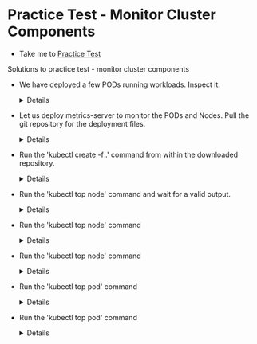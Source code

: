 # Practice Test - Monitor Cluster Components
  - Take me to [Practice Test](https://kodekloud.com/topic/practice-test-monitor-cluster-components/)
  
Solutions to practice test - monitor cluster components
- We have deployed a few PODs running workloads. Inspect it.

  <details>
  
  ```
  $ kubectl get pods
  ```
  </details>
  
- Let us deploy metrics-server to monitor the PODs and Nodes. Pull the git repository for the deployment files.

  <details>
  
  ```
  $ git clone https://github.com/kodekloudhub/kubernetes-metrics-server.git
  ```
  </details>
  
- Run the 'kubectl create -f .' command from within the downloaded repository.

  <details>
  
  ```
  $ cd kubernetes-metrics-server
  $ kubectl create -f .
  ```
  </details>
    
- Run the 'kubectl top node' command and wait for a valid output.

  <details>
  
  ```
  $ kubectl top node
  ```
  </details>
  
- Run the 'kubectl top node' command

  <details>
  
  ```
  $ kubectl top node
  ```
  </details>
  
- Run the 'kubectl top node' command
  
  <details>
  
  ```
  $ kubectl top node
  ```
  </details>
  
- Run the 'kubectl top pod' command
  
  <details>
  
  ```
  $ kubectl top pod
  ```
  </details>
  
- Run the 'kubectl top pod' command
  
  <details>
  
  ```
  $ kubectl top pod
  ```
  </details>
  


